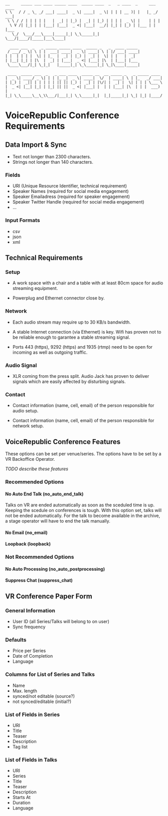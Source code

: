     __     _____ ___ ____ _____ ____  _____ ____  _   _ ____  _     ___ ____ 
    \ \   / / _ \_ _/ ___| ____|  _ \| ____|  _ \| | | | __ )| |   |_ _/ ___|
     \ \ / / | | | | |   |  _| | |_) |  _| | |_) | | | |  _ \| |    | | |    
      \ V /| |_| | | |___| |___|  _ <| |___|  __/| |_| | |_) | |___ | | |___ 
       \_/  \___/___\____|_____|_| \_\_____|_|    \___/|____/|_____|___\____|
                                                                             
      ____ ___  _   _ _____ _____ ____  _____ _   _  ____ _____ 
     / ___/ _ \| \ | |  ___| ____|  _ \| ____| \ | |/ ___| ____|
    | |  | | | |  \| | |_  |  _| | |_) |  _| |  \| | |   |  _|  
    | |__| |_| | |\  |  _| | |___|  _ <| |___| |\  | |___| |___ 
     \____\___/|_| \_|_|   |_____|_| \_\_____|_| \_|\____|_____|
                                                                
     ____  _____ ___  _   _ ___ ____  _____ __  __ _____ _   _ _____ ____  
    |  _ \| ____/ _ \| | | |_ _|  _ \| ____|  \/  | ____| \ | |_   _/ ___| 
    | |_) |  _|| | | | | | || || |_) |  _| | |\/| |  _| |  \| | | | \___ \ 
    |  _ <| |__| |_| | |_| || ||  _ <| |___| |  | | |___| |\  | | |  ___) |
    |_| \_\_____\__\_\\___/|___|_| \_\_____|_|  |_|_____|_| \_| |_| |____/ 
                                                                       

VoiceRepublic Conference Requirements
=====================================

Data Import & Sync
------------------

* Text not longer than 2300 characters.
* Strings not longer than 140 characters.

### Fields

* URI (Unique Resource Identifier, technical requirement)
* Speaker Names (required for social media engagement)
* Speaker Emailadress (required for speaker engagement)
* Speaker Twitter Handle (required for social media engagement)
* ...

### Input Formats

* csv
* json
* xml


Technical Requirements
----------------------

### Setup

* A work space with a chair and a table with at least 80cm space for
  audio streaming equipment.

* Powerplug and Ethernet connector close by.

### Network

* Each audio stream may require up to 30 KB/s bandwidth.

* A stable Internet connection (via Ethernet) is key. Wifi has proven
  not to be reliable enough to garantee a stable streaming signal.

* Ports 443 (https), 9292 (https) and 1935 (rtmp) need to be open for
  incoming as well as outgoing traffic.

### Audio Signal

* XLR coming from the press split. Audio Jack has proven to deliver
  signals which are easily affected by disturbing signals.

### Contact

* Contact information (name, cell, email) of the person responsible
  for audio setup.

* Contact information (name, cell, email) of the person responsible
  for network setup.


VoiceRepublic Conference Features
---------------------------------

These options can be set per venue/series. The options have to be set
by a VR Backoffice Operator.

*TODO describe these features*

### Recommended Options

#### No Auto End Talk (no_auto_end_talk)

Talks on VR are ended automatically as soon as the sceduled time is
up. Keeping the scedule on conferences is tough. With this option set,
talks will not be ended automatically. For the talk to become
available in the archive, a stage operator will have to end the talk
manually.

#### No Email (no_email)

#### Loopback (loopback)
    
### Not Recommended Options

#### No Auto Processing (no_auto_postprocessing)

#### Suppress Chat (suppress_chat)


VR Conference Paper Form
------------------------

### General Information

* User ID (all Series/Talks will belong to on user)
* Sync frequency

### Defaults

* Price per Series
* Date of Completion
* Language

### Columns for List of Series and Talks

* Name
* Max. length
* synced/not editable (source?)
* not synced/editable (initial?)

### List of Fields in Series

* URI
* Title
* Teaser
* Description
* Tag list

### List of Fields in Talks

* URI
* Series
* Title
* Teaser
* Description
* Starts At
* Duration
* Language

